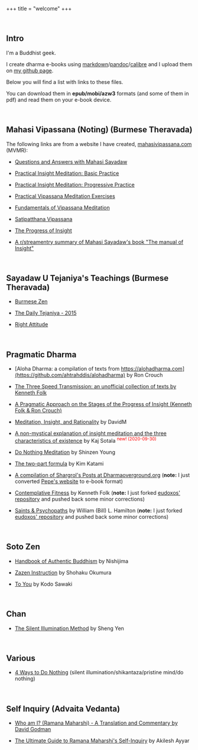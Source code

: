 +++
title = "welcome"
+++

&nbsp;
## Intro

I'm a Buddhist geek.

I create dharma e-books using [markdown](https://en.wikipedia.org/wiki/Markdown)/[pandoc](https://pandoc.org/)/[calibre](https://pandoc.org/) and I upload them on [my github page](https://github.com/ahtrahddis).

Below you will find a list with links to these files. 

You can download them in **epub/mobi/azw3** formats (and some of them in pdf) and read them on your e-book device.


&nbsp;
## Mahasi Vipassana (Noting) (Burmese Theravada)

The following links are from a website I have created, [mahasivipassana.com](https://mahasivipassana.com) (MVMR):

- [Questions and Answers with Mahasi Sayadaw](https://mahasivipassana.com/docs/mahasi-qa/)

- [Practical Insight Meditation: Basic Practice](https://mahasivipassana.com/docs/practical-insight-meditation-basic-practice/)

- [Practical Insight Meditation: Progressive Practice](https://mahasivipassana.com/docs/practical-insight-meditation-progressive-practice/)

- [Practical Vipassana Meditation Exercises](https://mahasivipassana.com/docs/practical-vipassana-meditation-exercises/)

- [Fundamentals of Vipassana Meditation](https://mahasivipassana.com/docs/fundamentals-of-vipassana-meditation/)

- [Satipatthana Vipassana](https://mahasivipassana.com/docs/satipatthana-vipassana/)

- [The Progress of Insight](https://mahasivipassana.com/docs/the-progress-of-insight/)

- [A r/streamentry summary of Mahasi Sayadaw's book "The manual of Insight"](https://mahasivipassana.com/docs/a-r_streamentry-summary-of-mahasi-sayadaws-the-manual-of-insight/)


&nbsp;
## Sayadaw U Tejaniya's Teachings (Burmese Theravada)

- [Burmese Zen](https://github.com/ahtrahddis/tejaniya/tree/master/Burmese%20Zen)

- [The Daily Tejaniya - 2015](https://github.com/ahtrahddis/tejaniya/tree/master/The%20Daily%20Tejaniya) 

- [Right Attitude](https://github.com/ahtrahddis/tejaniya/tree/master/Right%20Attitude)


&nbsp;
## Pragmatic Dharma

- [Aloha Dharma: a compilation of texts from https://alohadharma.com](https://github.com/ahtrahddis/alohadharma) by Ron Crouch

- [The Three Speed Transmission: an unofficial collection of texts by Kenneth Folk](https://github.com/ahtrahddis/kf3st) 

- [A Pragmatic Approach on the Stages of the Progress of Insight (Kenneth Folk & Ron Crouch)](https://github.com/ahtrahddis/pragmapoi)

- [Meditation, Insight, and Rationality](https://github.com/ahtrahddis/medinra) by DavidM

- [A non-mystical explanation of insight meditation and the three characteristics of existence](https://github.com/ahtrahddis/ks3c) by Kaj Sotala <sup><span style="color: red;">new! (2020-09-30)</span></sup>

- [Do Nothing Meditation](https://github.com/ahtrahddis/donothing/tree/master/various/do%20nothing%20%28Shinzen%20Young%29) by Shinzen Young

- [The two-part formula](https://github.com/ahtrahddis/self-inquiry/tree/master/The%20two-part%20formula%20by%20Kim%20Katami) by Kim Katami

- [A compilation of Shargrol's Posts at Dharmaoverground.org](https://github.com/ahtrahddis/shargrol) (**note:** I just converted [Pepe's website](https://shargrolpostscompilation.blogspot.com/p/blog-page.html) to e-book format)

- [Contemplative Fitness](https://github.com/ahtrahddis/cfitness) by Kenneth Folk (**note:** I just forked [eudoxos' repository](https://github.com/eudoxos/cfitness) and pushed back some minor corrections)

- [Saints & Psychopaths](https://github.com/ahtrahddis/saints) by William (Bill) L. Hamilton (**note:** I just forked [eudoxos' repository](https://github.com/eudoxos/saints) and pushed back some minor corrections)

&nbsp;
## Soto Zen

- [Handbook of Authentic Buddhism](https://github.com/ahtrahddis/nishijima) by Nishijima

- [Zazen Instruction](https://github.com/ahtrahddis/donothing/tree/master/various/zazen%20instruction) by Shohaku Okumura

- [To You](https://github.com/ahtrahddis/sawaki) by Kodo Sawaki

&nbsp;
## Chan

- [The Silent Illumination Method](https://github.com/ahtrahddis/donothing/tree/master/various/silent%20illumination) by Sheng Yen

&nbsp;
## Various

- [4 Ways to Do Nothing](https://github.com/ahtrahddis/donothing) (silent illumination/shikantaza/pristine mind/do nothing)


&nbsp;
## Self Inquiry (Advaita Vedanta)

- [Who am I? (Ramana Maharshi) - A Translation and Commentary by David Godman](https://github.com/ahtrahddis/self-inquiry/tree/master/Who%20Am%20I%3F%20-%20A%20Translation%20and%20Commentary%20by%20David%20Godman)  

- [The Ultimate Guide to Ramana Maharshi's Self-Inquiry](https://github.com/ahtrahddis/self-inquiry/tree/master/The%20Ultimate%20Guide%20to%20Ramana%20Maharshi%27s%20Self-Inquiry) by Akilesh Ayyar

